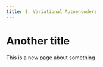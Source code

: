 ```yaml
---
title: 1. Variational Autoencoders
---
```


# Another title

This is a new page about something